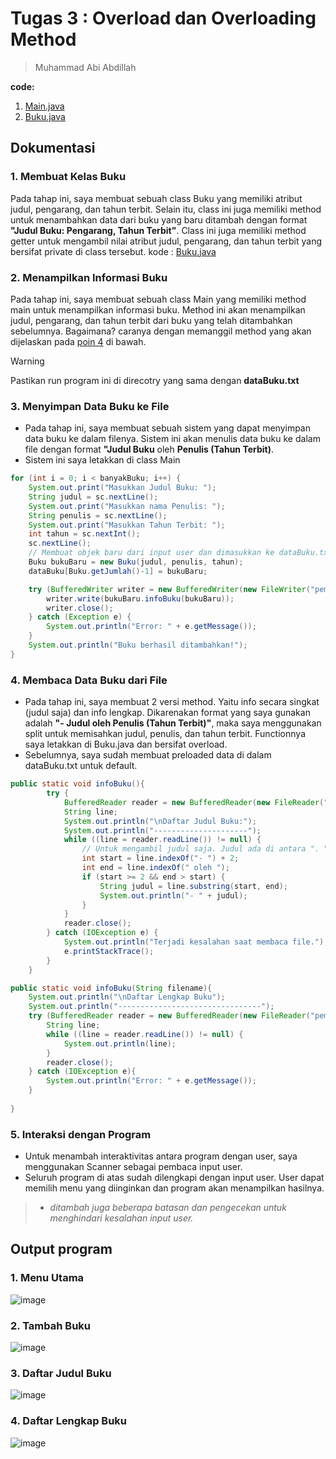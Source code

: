 # Tugas 3 : Overload dan Overloading Method
> Muhammad Abi Abdillah

**code:**
1. [Main.java](./Main.java)
2. [Buku.java](./Buku.java)

## Dokumentasi
### 1. Membuat Kelas Buku
Pada tahap ini, saya membuat sebuah class Buku yang memiliki atribut judul, pengarang, dan tahun terbit. Selain itu, class ini juga memiliki method untuk menambahkan data dari buku yang baru ditambah dengan format **"Judul Buku: Pengarang, Tahun Terbit"**. Class ini juga memiliki method getter untuk mengambil nilai atribut judul, pengarang, dan tahun terbit yang bersifat private di class tersebut.
kode : [Buku.java](./Buku.java)

### 2. Menampilkan Informasi Buku
Pada tahap ini, saya membuat sebuah class Main yang memiliki method main untuk menampilkan informasi buku. Method ini akan menampilkan judul, pengarang, dan tahun terbit dari buku yang telah ditambahkan sebelumnya. Bagaimana? caranya dengan memanggil method yang akan dijelaskan pada [poin 4](#4-membaca-data-buku-dari-file) di bawah.
> [!WARNING]  
> Pastikan run program ini di direcotry yang sama dengan **dataBuku.txt**

### 3. Menyimpan Data Buku ke File
- Pada tahap ini, saya membuat sebuah sistem yang dapat menyimpan data buku ke dalam filenya. Sistem ini akan menulis data buku ke dalam file dengan format **"Judul Buku** oleh **Penulis (Tahun Terbit)**.
- Sistem ini saya letakkan di class Main
```java
for (int i = 0; i < banyakBuku; i++) {
    System.out.print("Masukkan Judul Buku: ");
    String judul = sc.nextLine();
    System.out.print("Masukkan nama Penulis: ");
    String penulis = sc.nextLine();
    System.out.print("Masukkan Tahun Terbit: ");
    int tahun = sc.nextInt();
    sc.nextLine();
    // Membuat objek baru dari input user dan dimasukkan ke dataBuku.txt
    Buku bukuBaru = new Buku(judul, penulis, tahun);
    dataBuku[Buku.getJumlah()-1] = bukuBaru;

    try (BufferedWriter writer = new BufferedWriter(new FileWriter("pemlanTugas3/dataBuku.txt", true))) {
        writer.write(bukuBaru.infoBuku(bukuBaru));
        writer.close();
    } catch (Exception e) { 
        System.out.println("Error: " + e.getMessage());
    }
    System.out.println("Buku berhasil ditambahkan!");
}
```
### 4. Membaca Data Buku dari File
- Pada tahap ini, saya membuat 2 versi method. Yaitu info secara singkat (judul saja) dan info lengkap. Dikarenakan format yang saya gunakan adalah **"- Judul oleh Penulis (Tahun Terbit)"**, maka saya menggunakan split untuk memisahkan judul, penulis, dan tahun terbit. Functionnya saya letakkan di Buku.java dan bersifat overload.
- Sebelumnya, saya sudah membuat preloaded data di dalam dataBuku.txt untuk default.
```java
public static void infoBuku(){
        try {
            BufferedReader reader = new BufferedReader(new FileReader("pemlanTugas3/dataBuku.txt"));
            String line;
            System.out.println("\nDaftar Judul Buku:");
            System.out.println("---------------------");
            while ((line = reader.readLine()) != null) {
                // Untuk mengambil judul saja. Judul ada di antara ". " dan "oleh"
                int start = line.indexOf("- ") + 2;
                int end = line.indexOf(" oleh ");
                if (start >= 2 && end > start) {
                    String judul = line.substring(start, end);
                    System.out.println("- " + judul);
                }
            }
            reader.close();
        } catch (IOException e) {
            System.out.println("Terjadi kesalahan saat membaca file.");
            e.printStackTrace();
        }
    }

public static void infoBuku(String filename){
    System.out.println("\nDaftar Lengkap Buku");
    System.out.println("--------------------------------");
    try (BufferedReader reader = new BufferedReader(new FileReader("pemlanTugas3/dataBuku.txt" ))){
        String line;
        while ((line = reader.readLine()) != null) {
            System.out.println(line);
        }
        reader.close();
    } catch (IOException e){
        System.out.println("Error: " + e.getMessage());
    }
    
}
```
### 5. Interaksi dengan Program
- Untuk menambah interaktivitas antara program dengan user, saya menggunakan Scanner sebagai pembaca input user.
- Seluruh program di atas sudah dilengkapi dengan input user. User dapat memilih menu yang diinginkan dan program akan menampilkan hasilnya.
> - *ditambah juga beberapa batasan dan pengecekan untuk menghindari kesalahan input user.*


## Output program
### 1. Menu Utama
![image](https://github.com/user-attachments/assets/8c906787-da97-4673-b15e-4836954aec29)

### 2. Tambah Buku
![image](https://github.com/user-attachments/assets/7f0cf9ef-68b4-4dfa-a371-8c7ebd33fe64)

### 3. Daftar Judul Buku
![image](https://github.com/user-attachments/assets/dd6df0d3-8c17-4f13-bc00-6a6ec687dacf)

### 4. Daftar Lengkap Buku
![image](https://github.com/user-attachments/assets/77f039b9-2b14-4fc6-8826-ff20926b5287)


